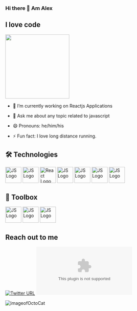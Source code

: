 ### Hi there 👋 Am Alex

## I love code
<img src="https://octodex.github.com/images/Fintechtocat.png" width= "200">

- 🔭 I’m currently working on Reactjs Applications

- 💬 Ask me about any topic related to javascript 
- 😄 Pronouns: he/him/his
- ⚡ Fun fact: I love long distance running.








## 🛠 Technologies
<img src="https://cdn.worldvectorlogo.com/logos/css-3.svg" alt="JS Logo" width="50" height="50"/>     <img src="https://cdn.worldvectorlogo.com/logos/logo-javascript.svg" alt="JS Logo" width="50" height="50"/>     <img src="https://cdn.worldvectorlogo.com/logos/react-2.svg" alt="React Logo" width="50" height="50"/>      <img src="https://cdn.worldvectorlogo.com/logos/jquery-2.svg" alt="JS Logo" width="50" height="50"/>      <img src="https://cdn.worldvectorlogo.com/logos/nodejs-icon.svg" alt="JS Logo" width="50" height="50"/>     <img src="https://cdn.worldvectorlogo.com/logos/html-1.svg" alt="JS Logo" width="50" height="50"/>    <img src="https://cdn.worldvectorlogo.com/logos/react-native-1.svg" alt="JS Logo" width="50" height="50"/>


## 🧰 Toolbox
<img src="https://cdn.worldvectorlogo.com/logos/netlify.svg" alt="JS Logo" width="50" height="50"/>       <img src="https://cdn.worldvectorlogo.com/logos/stack-overflow.svg" alt="JS Logo" width="50" height="50"/>        <img src="https://cdn.worldvectorlogo.com/logos/github-icon-1.svg" alt="JS Logo" width="50" height="50"/>


## Reach out to me
<a href = "https://twitter.com/a_muriuki" ><img alt="Twitter URL" src="https://img.shields.io/twitter/url?label=alex&style=social&url=https%3A%2F%2Ftwitter.com%2Fa_muriuki" target="_blank"></a>
 ![📫](mailto:alexmuriukimaina254@gmail.com) 

![imageofOctoCat](https://octodex.github.com/images/mona-the-rivetertocat.png)
